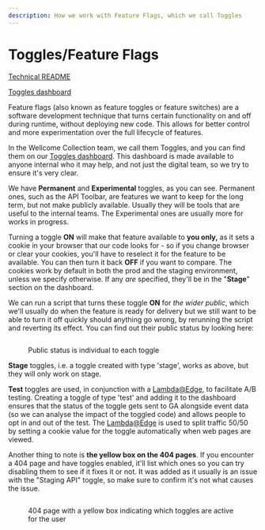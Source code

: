 ```yaml
---
description: How we work with Feature Flags, which we call Toggles
---
```


# Toggles/Feature Flags

​[Technical README](https://github.com/wellcomecollection/wellcomecollection.org/blob/main/toggles/README.md)

[Toggles dashboard](https://dash.wellcomecollection.org/toggles/)

​Feature flags (also known as feature toggles or feature switches) are a software development technique that turns certain functionality on and off during runtime, without deploying new code. This allows for better control and more experimentation over the full lifecycle of features.

In the Wellcome Collection team, we call them Toggles, and you can find them on our [Toggles dashboard](https://dash.wellcomecollection.org/toggles/). This dashboard is made available to anyone internal who it may help, and not just the digital team, so we try to ensure it's very clear.

We have **Permanent** and **Experimental** toggles, as you can see. Permanent ones, such as the API Toolbar, are features we want to keep for the long term, but not make publicly available. Usually they will be tools that are useful to the internal teams. The Experimental ones are usually more for works in progress.

Turning a toggle **ON** will make that feature available to **you only,** as it sets a cookie in your browser that our code looks for - so if you change browser or clear your cookies, you'll have to reselect it for the feature to be available. You can then turn it back **OFF** if you want to compare. The cookies work by default in both the prod and the staging environment, unless we specify otherwise. If any _are_ specified, they'll be in the "**Stage**" section on the dashboard.

We can run a script that turns these toggle **ON** for _the wider public_, which we'll usually do when the feature is ready for delivery but we still want to be able to turn it off quickly should anything go wrong, by rerunning the script and reverting its effect. You can find out their public status by looking here:

<figure><img src="https://files.gitbook.com/v0/b/gitbook-x-prod.appspot.com/o/spaces%2F7ftXlBv9uu465I0Z76rS%2Fuploads%2F4uDzHHKcVKxn6psoicWT%2Fimage.png?alt=media&#x26;token=f478b4c7-ec9b-43d2-be30-047ceebe0bf6" alt=""><figcaption><p>Public status is individual to each toggle</p></figcaption></figure>

**Stage** toggles, i.e. a toggle created with type 'stage', works as above, but they will only work on stage.

**Test** toggles are used, in conjunction with a [Lambda@Edge](https://docs.aws.amazon.com/AmazonCloudFront/latest/DeveloperGuide/lambda-at-the-edge.html), to facilitate A/B testing. Creating a toggle of type 'test' and adding it to the dashboard ensures that the status of the toggle gets sent to GA alongside event data (so we can analyse the impact of the toggled code) and allows people to opt in and out of the test. The [Lambda@Edge](https://docs.aws.amazon.com/AmazonCloudFront/latest/DeveloperGuide/lambda-at-the-edge.html) is used to split traffic 50/50 by setting a cookie value for the toggle automatically when web pages are viewed.

Another thing to note is **the yellow box on the 404 pages**. If you encounter a 404 page and have toggles enabled, it'll list which ones so you can try disabling them to see if it fixes it or not. It was added as it usually is an issue with the "Staging API" toggle, so make sure to confirm it's not what causes the issue.

<figure><img src="https://files.gitbook.com/v0/b/gitbook-x-prod.appspot.com/o/spaces%2F7ftXlBv9uu465I0Z76rS%2Fuploads%2FbQb8mGJEqbkpAUEAYPGE%2Fimage.png?alt=media&#x26;token=83e7c685-ff9c-4f6b-b53a-4823c0a40dc9" alt=""><figcaption><p>404 page with a yellow box indicating which toggles are active for the user</p></figcaption></figure>
